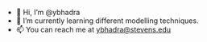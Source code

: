 - 👋 Hi, I’m @ybhadra
- 🌱 I’m currently learning different modelling techniques.
- 📫 You can reach me at ybhadra@stevens.edu

<!---
ybhadra/ybhadra is a ✨ special ✨ repository because its `README.md` (this file) appears on your GitHub profile.
You can click the Preview link to take a look at your changes.
--->
